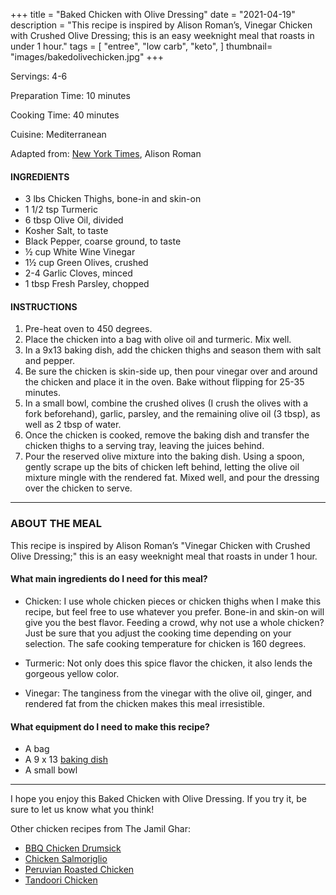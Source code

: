 +++
title = "Baked Chicken with Olive Dressing"
date = "2021-04-19"
description = "This recipe is inspired by Alison Roman’s, Vinegar Chicken with Crushed Olive Dressing; this is an easy weeknight meal that roasts in under 1 hour."
tags = [
    "entree",
    "low carb",
    "keto",
]
thumbnail= "images/bakedolivechicken.jpg"
+++

Servings: 4-6 <!--more-->

Preparation Time: 10 minutes 

Cooking Time: 40 minutes

Cuisine: Mediterranean

Adapted from: [New York Times](https://cooking.nytimes.com/recipes/1020486-vinegar-chicken-with-crushed-olive-dressing), Alison Roman

#### INGREDIENTS 

* 3 lbs Chicken Thighs, bone-in and skin-on
* 1 1/2 tsp Turmeric
* 6 tbsp Olive Oil, divided
* Kosher Salt, to taste 
* Black Pepper, coarse ground, to taste
* ½ cup White Wine Vinegar 
* 1½ cup Green Olives, crushed 
* 2-4 Garlic Cloves, minced 
* 1 tbsp Fresh Parsley, chopped 

#### INSTRUCTIONS 

1. Pre-heat oven to 450 degrees. 
2. Place the chicken into a bag with olive oil and turmeric. Mix well. 
3. In a 9x13 baking dish, add the chicken thighs and season them with salt and pepper. 
4. Be sure the chicken is skin-side up, then pour vinegar over and around the chicken and place it in the oven. Bake without flipping for 25-35 minutes. 
5. In a small bowl, combine the crushed olives (I crush the olives with a fork beforehand), garlic, parsley, and the remaining olive oil (3 tbsp), as well as 2 tbsp of water.
6. Once the chicken is cooked, remove the baking dish and transfer the chicken thighs to a serving tray, leaving the juices behind. 
7. Pour the reserved olive mixture into the baking dish. Using a spoon, gently scrape up the bits of chicken left behind, letting the olive oil mixture mingle with the rendered fat. Mixed well, and pour the dressing over the chicken to serve.  

 ----

### ABOUT THE MEAL

This recipe is inspired by Alison Roman’s "Vinegar Chicken with Crushed Olive Dressing;" this is an easy weeknight meal that roasts in under 1 hour.

#### What main ingredients do I need for this meal?

* Chicken: I use whole chicken pieces or chicken thighs when I make this recipe, but feel free to use whatever you prefer. Bone-in and skin-on will give you the best flavor. Feeding a crowd, why not use a whole chicken? Just be sure that you adjust the cooking time depending on your selection. The safe cooking temperature for chicken is 160 degrees.

* Turmeric: Not only does this spice flavor the chicken, it also lends the gorgeous yellow color. 

* Vinegar: The tanginess from the vinegar with the olive oil, ginger, and rendered fat from the chicken makes this meal irresistible. 


#### What equipment do I need to make this recipe?

* A bag 
* A 9 x 13 [baking dish](https://amzn.to/39LtAnj)
* A small bowl

----

I hope you enjoy this Baked Chicken with Olive Dressing. If you try it, be sure to let us know what you think!

Other chicken recipes from The Jamil Ghar:
* [BBQ Chicken Drumsick](https://www.jamilghar.com/recipe/bbq_chicken_drumsticks/)
* [Chicken Salmoriglio](https://www.jamilghar.com/recipe/chicken_salmoriglio/)
* [Peruvian Roasted Chicken](https://www.jamilghar.com/recipe/peruvian_chicken/)
* [Tandoori Chicken](https://www.jamilghar.com/recipe/tandoori_chicken/)
